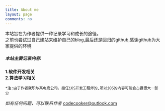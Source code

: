 ```yaml
---
title: About me
layout: page
comments: no
---
```


本站旨在为作者提供一种记录学习和成长的途径。  
之前也尝试过自己建站来维护自己的blog,最后还是回归的github,感谢github为大家提供的环境

#####  本站主要记录内容:  
**1.软件开发相关**  
**2.算法学习相关**  


`*注:由于作者就职与某电商公司，担任iOS开发工程师的,所以iOS的内容可能会占据很大一部分`

*如有任何问题，可以联系作者* <codecooker@outlook.com>